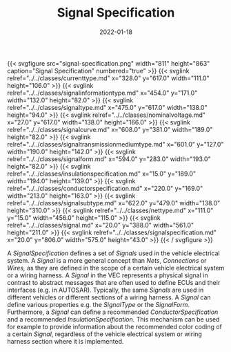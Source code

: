 ﻿---
title: Signal Specification
toc: false
type: specs
layout: diagram
date: "2022-01-18"
draft: false
specification: VEC
version: 1.2.2
documentType: "Recommendation"
elementType: Diagram
classes:
  - CurrentType
  - SignalInformationType
  - SignalType
  - NominalVoltage
  - SignalCurve
  - SignalTransmissionMediumType
  - SignalForm
  - InsulationSpecification
  - ConductorSpecification
  - SignalSubType
  - NetType
  - Signal
  - SignalSpecification
menu:
  VEC-1.2.2:    
    parent: connectivity
    identifier: connectivity/signal-specification
    weight: 1009001 

# Prev/next pager order (if `docs_section_pager` enabled in `params.toml`)
weight: 1009001
---
{{< svgfigure src="signal-specification.png" width="811" height="863" caption="Signal Specification" numbered="true" >}}
  {{< svglink relref="../../classes/currenttype.md" x="328.0" y="617.0" width="111.0" height="106.0" >}}
  {{< svglink relref="../../classes/signalinformationtype.md" x="454.0" y="171.0" width="132.0" height="82.0" >}}
  {{< svglink relref="../../classes/signaltype.md" x="475.0" y="617.0" width="138.0" height="94.0" >}}
  {{< svglink relref="../../classes/nominalvoltage.md" x="27.0" y="617.0" width="138.0" height="166.0" >}}
  {{< svglink relref="../../classes/signalcurve.md" x="608.0" y="381.0" width="189.0" height="82.0" >}}
  {{< svglink relref="../../classes/signaltransmissionmediumtype.md" x="601.0" y="127.0" width="190.0" height="142.0" >}}
  {{< svglink relref="../../classes/signalform.md" x="594.0" y="283.0" width="193.0" height="82.0" >}}
  {{< svglink relref="../../classes/insulationspecification.md" x="15.0" y="189.0" width="194.0" height="139.0" >}}
  {{< svglink relref="../../classes/conductorspecification.md" x="220.0" y="169.0" width="213.0" height="163.0" >}}
  {{< svglink relref="../../classes/signalsubtype.md" x="622.0" y="479.0" width="138.0" height="310.0" >}}
  {{< svglink relref="../../classes/nettype.md" x="111.0" y="15.0" width="456.0" height="115.0" >}}
  {{< svglink relref="../../classes/signal.md" x="20.0" y="388.0" width="561.0" height="211.0" >}}
  {{< svglink relref="../../classes/signalspecification.md" x="20.0" y="806.0" width="575.0" height="43.0" >}}
{{< / svgfigure >}}
<p> A <i>SignalSpecification </i>defines a set of <i>Signals</i> used in the vehicle electrical system. A <i>Signal </i>is a more general concept than <i>Nets</i>, <i>Connections</i> or <i>Wires, </i>as they are defined in the scope of a certain vehicle electrical system or a wiring harness. A <i>Signal </i>in the VEC&#160;represents a physical signal in contrast to abstract messages that are often used to define ECUs and their interfaces (e.g. in AUTOSAR). Typically, the same <i>Signals </i>are used in different vehicles or different sections of a wiring harness. A <i>Signal </i>can define various properties e.g. the <i>SignalType</i> or the <i>SignalForm</i>. Furthermore, a <i>Signal </i>can define a recommended <i>ConductorSpecification</i> and a recommended <i>InsulationSpecification. </i>This mechanism can be used for example to provide information about the recommended color coding of a certain <i>Signal</i>, regardless of the vehicle electrical system or wiring harness section where it is implemented.      </p>